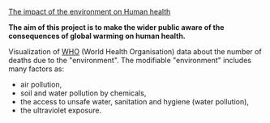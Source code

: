 
[The impact of the environment on Human health](https://bionfolyon1.github.io/EnvironmentImpactOnHumanHealth.github.io/)

**The aim of this project is to make the wider public aware of the consequences of global warming on human health.**

Visualization of [WHO](https://www.who.int/gho/en/) (World Health Organisation) data about the number of deaths due to the "environment". The modifiable "environment" includes many factors as:

* air pollution,
* soil and water pollution by chemicals,
* the access to unsafe water, sanitation and hygiene (water pollution),
* the ultraviolet exposure.
